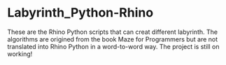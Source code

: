 # Labyrinth_Python-Rhino
These are the Rhino Python scripts that can creat different labyrinth. The algorithms are origined from the book Maze for Programmers but are not translated into Rhino Python in a word-to-word way. The project is still on working!
